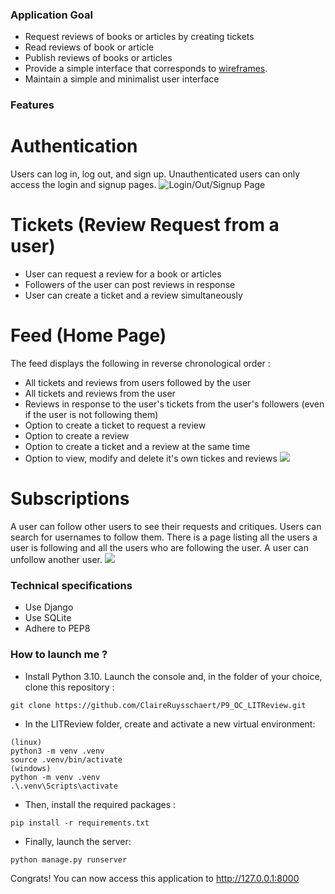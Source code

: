 ### Application Goal 
 
- Request reviews of books or articles by creating tickets
- Read reviews of book or article
- Publish reviews of books or articles
- Provide a simple interface that corresponds to [wireframes](https://s3-eu-west-1.amazonaws.com/course.oc-static.com/projects/Python%20FR/P7%20-%20D%C3%A9veloppez%20une%20application%20Web%20en%20utilisant%20Django/LITReview%20-%20Wireframes%20-%20FR.pdf).
- Maintain a simple and minimalist user interface

### Features

# Authentication
Users can log in, log out, and sign up.
Unauthenticated users can only access the login and signup pages.
![Login/Out/Signup Page](images/images/login-out-signup_page.PNG)


# Tickets (Review Request from a user)
- User can request a review for a book or articles
- Followers of the user can post reviews in response
- User can create a ticket and a review simultaneously


# Feed (Home Page)
The feed displays the following in reverse chronological order :
- All tickets and reviews from users followed by the user
- All tickets and reviews from the user
- Reviews in response to the user's tickets from the user's followers (even if the user is not following them)
- Option to create a ticket to request a review
- Option to create a review
- Option to create a ticket and a review at the same time
- Option to view, modify and delete it's own tickes and reviews
![](images/images/feed.PNG)


# Subscriptions
A user can follow other users to see their requests and critiques. 
Users can search for usernames to follow them.
There is a page listing all the users a user is following and all the users who are following the user. 
A user can unfollow another user.
![](images/images/subscription.PNG)


### Technical specifications
- Use Django
- Use SQLite
- Adhere to PEP8

### How to launch me ? 
- Install Python 3.10. Launch the console and, in the folder of your choice, clone this repository :
```
git clone https://github.com/ClaireRuysschaert/P9_OC_LITReview.git
```
- In the LITReview folder, create and activate a new virtual environment:
```
(linux)
python3 -m venv .venv
source .venv/bin/activate
(windows) 
python -m venv .venv
.\.venv\Scripts\activate
```
- Then, install the required packages :
```
pip install -r requirements.txt
```
- Finally, launch the server:
```
python manage.py runserver
```
Congrats! You can now access this application to http://127.0.0.1:8000